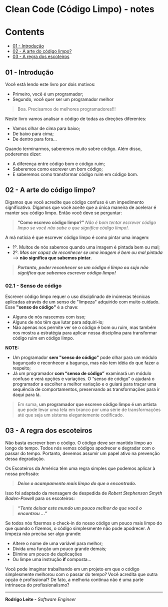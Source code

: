 # Clean Code (Código Limpo) - notes

# Contents

 - [01 - Introdução](#01)
 - [02 - A arte do código limpo?](#02)
 - [03 - A regra dos escoteiros](#03)

<div id='01'></div>

## 01 - Introdução

Você está lendo este livro por dois motivos:
 - Primeiro, você é um programador;
 - Segundo, você quer ser um programador melhor

> Boa. Precisamos de melhores programadores!!!

Neste livro vamos analisar o código de todas as direções diferentes:
 - Vamos olhar de cima para baixo;
 - De baixo para cima;
 - De dentro para fora...

Quando terminarmos, saberemos muito sobre código. Além disso, poderemos dizer:
 - A diferença entre código bom e código ruim;
 - Saberemos como escrever um bom código;
 - E saberemos como transformar código ruim em código bom.

<div id='02'></div>

## 02 - A arte do código limpo?

Digamos que você acredite que código confuso é um impedimento significativo. Digamos que você aceite que a única maneira de acelerar é manter seu código limpo. Então você deve se perguntar:

> **“Como escrevo código limpo?”** *Não é bom tentar escrever código limpo se você não sabe o que significa código limpo!.*

A má notícia é que escrever código limpo é como pintar uma imagem:
 - 1º. Muitos de nós sabemos quando uma imagem é pintada bem ou mal;
 - 2º. *Mas ser capaz de reconhecer se uma imagem é bem ou mal pintada* --> **não significa que sabemos pintar**.

> ***Portanto, poder reconhecer se um código é  limpo ou sujo não significa que sabemos escrever código limpo!***

### 02.1 - Senso de código

Escrever código limpo requer o uso disciplinado de inúmeras técnicas aplicadas através de um senso de "limpeza" adquirido com muito cuidado. Esse **"senso de código"** é a chave:
 - Alguns de nós nascemos com isso;
 - Alguns de nós têm que lutar para adquiri-lo;
 - Não apenas nos permite ver se o código é bom ou ruim, mas também nos mostra a estratégia para aplicar nossa disciplina para transformar código ruim em código limpo.

**NOTE:**  
 - Um programador **sem "senso de código"** pode olhar para um módulo bagunçado e reconhecer a bagunça, mas não tem idéia do que fazer a respeito;
 - Já um programador **com “senso de código”** examinará um módulo confuso e verá opções e variações. O “senso de código” o ajudará o programador a escolher a melhor variação e o guiará para traçar uma sequência de comportamentos, preservando as transformações para ir daqui para lá.

> Em suma, **um programador que escreve código limpo é um artista** que pode levar uma tela em branco por uma série de transformações até que seja um sistema elegantemente codificado.

<div id='03'></div>

## 03 - A regra dos escoteiros

Não basta escrever bem o código. O código deve ser mantido limpo ao longo do tempo. Todos nós vemos códigos apodrecer e degradar com o passar do tempo. Portanto, devemos assumir um papel ativo na prevenção dessa degradação.

Os Escoteiros da América têm uma regra simples que podemos aplicar à nossa profissão:

> ***Deixe o acampamento mais limpo do que o encontrado.***

Isso foi adaptado da mensagem de despedida de *Robert Stephenson Smyth Baden-Powell* para os escoteiros:

> ***“Tente deixar este mundo um pouco melhor do que você o encontrou ...”***

Se todos nós fizermos o check-in do nosso código um pouco mais limpo do que quando o fizemos, o código simplesmente não pode apodrecer. A limpeza não precisa ser algo grande:
 - Altere o nome de uma variável para melhor;
 - Divida uma função um pouco grande demais;
 - Elimine um pouco de duplicações
 - Ou limpe uma instrução **if** composta...

Você pode imaginar trabalhando em um projeto em que o código simplesmente melhorou com o passar do tempo? Você acredita que outra opção é profissional? De fato, a melhoria contínua não é uma parte intrínseca do profissionalismo?

---

**Rodrigo Leite -** *Software Engineer*
